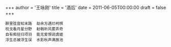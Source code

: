 +++
author = '王咏刚'
title = '酒后'
date = 2011-06-05T00:00:00
draft = false
+++

<div class="poem">

```
醉里弦音知末路  劫余方遇烂柯棋
枕戈看月星分野  射戟听风雾弄奇
自有痴狂归项羽  能无爱恨说虞姬
浮生总被浮生误  水影秋声满故池
```

</div>
